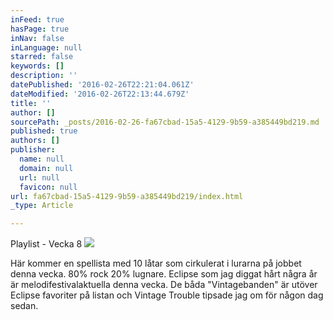 ```yaml
---
inFeed: true
hasPage: true
inNav: false
inLanguage: null
starred: false
keywords: []
description: ''
datePublished: '2016-02-26T22:21:04.061Z'
dateModified: '2016-02-26T22:13:44.679Z'
title: ''
author: []
sourcePath: _posts/2016-02-26-fa67cbad-15a5-4129-9b59-a385449bd219.md
published: true
authors: []
publisher:
  name: null
  domain: null
  url: null
  favicon: null
url: fa67cbad-15a5-4129-9b59-a385449bd219/index.html
_type: Article

---
```

Playlist - Vecka 8
![](https://s3-us-west-2.amazonaws.com/the-grid-img/p/670d73b561683aca0612a8cac3a3475bca7c5172.png)

Här kommer en spellista med 10 låtar som cirkulerat i lurarna på jobbet denna vecka. 80% rock 20% lugnare. Eclipse som jag diggat hårt några år är melodifestivalaktuella denna vecka. De båda "Vintagebanden" är utöver Eclipse favoriter på listan och Vintage Trouble tipsade jag om för någon dag sedan.